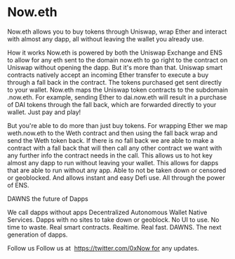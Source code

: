 # Now.eth
Now.eth allows you to buy tokens through Uniswap, wrap Ether and interact with almost any dapp, all without leaving the wallet you already use.

How it works
Now.eth is powered by both the Uniswap Exchange and ENS to allow for any eth sent to the domain now.eth to go right to the contract on Uniswap without opening the dapp. But it's more than that.
Uniswap smart contracts natively accept an incoming Ether transfer to execute a buy through a fall back in the contract. The tokens purchased get sent directly to your wallet. Now.eth maps the Uniswap token contracts to the subdomain <token>.now.eth. For example, sending Ether to dai.now.eth will result in a purchase of DAI tokens through the fall back, which are forwarded directly to your wallet. Just pay and play!
  
But you're able to do more than just buy tokens. For wrapping Ether we map weth.now.eth to the Weth contract and then using the fall back wrap and send the Weth token back.
If there is no fall back we are able to make a contract with a fall back that will then call any other contract we want with any further info the contract needs in the call. This allows us to hot key almost any dapp to run without leaving your wallet.
This allows for dapps that are able to run without any app. Able to not be taken down or censored or geoblocked. And allows instant and easy Defi use. All through the power of ENS.

DAWNS the future of Dapps

We call dapps without apps Decentralized Autonomous Wallet Native Services. Dapps with no sites to take down or geoblock. No UI to use. No time to waste. Real smart contracts. Realtime. Real fast.
DAWNS. The next generation of dapps.

Follow us
Follow us at  https://twitter.com/0xNow for any updates.
